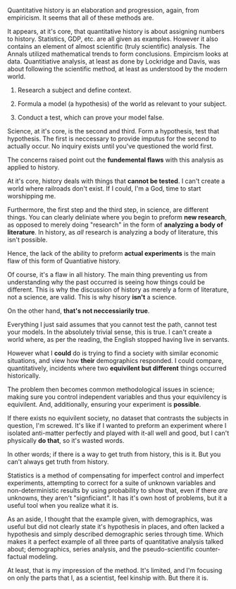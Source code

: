 Quantitative history is an elaboration and progression, again, from empiricism. It seems that all of these methods are.

It appears, at it's core, that quantitative history is about assigning numbers to history. Statistics, GDP, etc. are all given as examples. However it also contains an element of almost scientific (truly scientific) analysis. The Annals utilized mathematical trends to form conclusions. Empircism looks at data. Quantitiative analysis, at least as done by Lockridge and Davis, was about following the scientific method, at least as understood by the modern world.

1. Research a subject and define context.

2. Formula a model (a hypothesis) of the world as relevant to your subject.

3. Conduct a test, which can prove your model false.

Science, at it's core, is the second and third. Form a hypothesis, test that hypothesis. The first is neccessary to provide imputus for the second to actually occur. No inquiry exists until you've questioned the world first.

The concerns raised point out the **fundemental flaws** with this analysis as applied to history.

At it's core, history deals with things that **cannot be tested**. I can't create a world where railroads don't exist. If I could, I'm a God, time to start worshipping me.

Furthermore, the first step and the third step, in science, are different things. You can clearly deliniate where you begin to preform **new research**, as opposed to merely doing "research" in the form of **analyzing a body of literature**. In history, as *all* research is analyzing a body of literature, this isn't possible.

Hence, the lack of the ability to preform **actual experiments** is the main flaw of this form of Quantiative history. 

Of course, it's a flaw in all history. The main thing preventing us from understanding why the past occurred is seeing how things could be different. This is why the discussion of history as merely a form of literature, not a science, are valid. This is why hisory **isn't** a science.

On the other hand, **that's not neccessiarily true**.

Everything I just said assumes that you cannot test the path, cannot test your models. In the absolutely trivial sense, this is true. I can't create a world where, as per the reading, the English stopped having live in servants. 

However what I **could** do is trying to find a society with similar economic situations, and view how **their** demographics responded. I could compare, quantitatively, incidents where two **equivilent but different** things occurred historically.

The problem then becomes common methodological issues in science; making sure you control independent variables and thus your equivilency is equivilent. And, additionally, ensuring your experiment is **possible**.

If there exists no equivilent society, no dataset that contrasts the subjects in question, I'm screwed. It's like if I wanted to preform an experiment where I isolated anti-matter perfectly and played with it-all well and good, but I can't physically **do that**, so it's wasted words.

In other words; if there is a way to get truth from history, this is it. But you can't always get truth from history.

Statistics is a method of compensating for imperfect control and imperfect experiments, attempting to correct for a suite of unknown variables and non-deterministic results by using probability to show that, even if there *are* unknowns, they aren't "signficiant". It has it's own host of problems, but it a useful tool when you realize what it is.

As an aside, I thought that the example given, with demographics, was useful but did not clearly state it's hypothesis in places, and often lacked a hypothesis and simply described demographic series through time. Which makes it a perfect example of all three parts of quantitative analysis talked about; demographics, series analysis, and the pseudo-scientific counter-factual modeling.

At least, that is my impression of the method. It's limited, and I'm focusing on only the parts that I, as a scientist, feel kinship with. But there it is.
